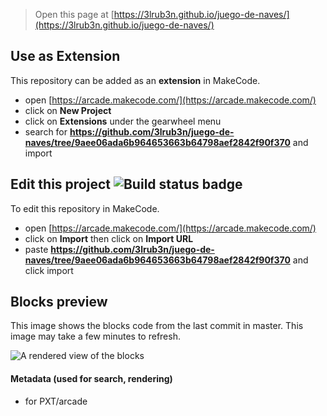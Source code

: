 
> Open this page at [https://3lrub3n.github.io/juego-de-naves/](https://3lrub3n.github.io/juego-de-naves/)

## Use as Extension

This repository can be added as an **extension** in MakeCode.

* open [https://arcade.makecode.com/](https://arcade.makecode.com/)
* click on **New Project**
* click on **Extensions** under the gearwheel menu
* search for **https://github.com/3lrub3n/juego-de-naves/tree/9aee06ada6b964653663b64798aef2842f90f370** and import

## Edit this project ![Build status badge](https://github.com/3lrub3n/juego-de-naves/tree/9aee06ada6b964653663b64798aef2842f90f370/workflows/MakeCode/badge.svg)

To edit this repository in MakeCode.

* open [https://arcade.makecode.com/](https://arcade.makecode.com/)
* click on **Import** then click on **Import URL**
* paste **https://github.com/3lrub3n/juego-de-naves/tree/9aee06ada6b964653663b64798aef2842f90f370** and click import

## Blocks preview

This image shows the blocks code from the last commit in master.
This image may take a few minutes to refresh.

![A rendered view of the blocks](https://github.com/3lrub3n/juego-de-naves/tree/9aee06ada6b964653663b64798aef2842f90f370/raw/master/.github/makecode/blocks.png)

#### Metadata (used for search, rendering)

* for PXT/arcade
<script src="https://makecode.com/gh-pages-embed.js"></script><script>makeCodeRender("{{ site.makecode.home_url }}", "{{ site.github.owner_name }}/{{ site.github.repository_name }}");</script>

